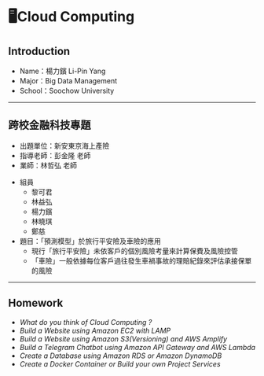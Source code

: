 # 🖥Cloud Computing
## Introduction
  * Name：楊力鑌 Li-Pin Yang
  * Major：Big Data Management
  * School：Soochow University
---
## 跨校金融科技專題
  * 出題單位：新安東京海上產險
  * 指導老師：彭金隆 老師
  * 業師：林哲弘 老師
  + 組員
    + 黎可君
    + 林益弘
    + 楊力鑌
    + 林曉琪
    + 鄭慈
  + 題目：「預測模型」於旅行平安險及車險的應用
    + 現行「旅行平安險」未依客戶的個別風險考量來計算保費及風險控管
    + 「車險」一般依據每位客戶過往發生車禍事故的理賠紀錄來評估承接保單的風險
---
## Homework
  * *What do you think of Cloud Computing ?*
  * *Build a Website using Amazon EC2 with LAMP*
  * *Build a Website using Amazon S3(Versioning) and AWS Amplify*
  * *Build a Telegram Chatbot using Amazon API Gateway and AWS Lambda*
  * *Create a Database using Amazon RDS or Amazon DynamoDB*
  * *Create a Docker Container or Build your own Project Services*

